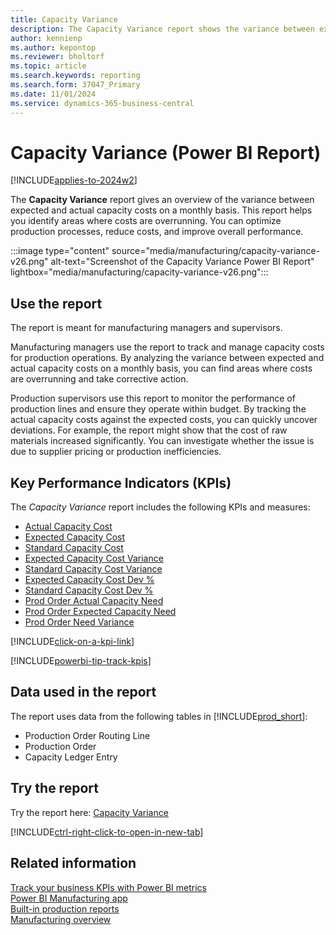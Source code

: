 ```yaml
---
title: Capacity Variance
description: The Capacity Variance report shows the variance between expected and actual capacity costs on a monthly basis.
author: kennienp
ms.author: kepontop
ms.reviewer: bholtorf
ms.topic: article
ms.search.keywords: reporting
ms.search.form: 37047_Primary
ms.date: 11/01/2024
ms.service: dynamics-365-business-central
---
```


# Capacity Variance (Power BI Report)

[!INCLUDE[applies-to-2024w2](includes/applies-to-2024w2.md)]

The **Capacity Variance** report gives an overview of the variance between expected and actual capacity costs on a monthly basis. This report helps you identify areas where costs are overrunning. You can optimize production processes, reduce costs, and improve overall performance.

:::image type="content" source="media/manufacturing/capacity-variance-v26.png" alt-text="Screenshot of the Capacity Variance Power BI Report" lightbox="media/manufacturing/capacity-variance-v26.png":::

## Use the report

The report is meant for manufacturing managers and supervisors.

Manufacturing managers use the report to track and manage capacity costs for production operations. By analyzing the variance between expected and actual capacity costs on a monthly basis, you can find areas where costs are overrunning and take corrective action.

Production supervisors use this report to monitor the performance of production lines and ensure they operate within budget. By tracking the actual capacity costs against the expected costs, you can quickly uncover deviations. For example, the report might show that the cost of raw materials increased significantly. You can investigate whether the issue is due to supplier pricing or production inefficiencies.

## Key Performance Indicators (KPIs)

The *Capacity Variance* report includes the following KPIs and measures:

- [Actual Capacity Cost](manufacturing-powerbi-kpis.md#actual-capacity-cost)
- [Expected Capacity Cost](manufacturing-powerbi-kpis.md#expected-capacity-cost)
- [Standard Capacity Cost](manufacturing-powerbi-kpis.md#standard-capacity-cost)
- [Expected Capacity Cost Variance](manufacturing-powerbi-kpis.md#expected-capacity-cost-variance)
- [Standard Capacity Cost Variance](manufacturing-powerbi-kpis.md#standard-capacity-cost-variance)
- [Expected Capacity Cost Dev %](manufacturing-powerbi-kpis.md#expected-capacity-cost-dev-percent)
- [Standard Capacity Cost Dev %](manufacturing-powerbi-kpis.md#standard-capacity-cost-dev-percent)
- [Prod Order Actual Capacity Need](manufacturing-powerbi-kpis.md#prod-order-actual-capacity-need)
- [Prod Order Expected Capacity Need](manufacturing-powerbi-kpis.md#prod-order-expected-capacity-need)
- [Prod Order Need Variance](manufacturing-powerbi-kpis.md#prod-order-capacity-need-variance)

[!INCLUDE[click-on-a-kpi-link](includes/click-on-a-kpi-link.md)]

[!INCLUDE[powerbi-tip-track-kpis](includes/powerbi-tip-track-kpis.md)]

## Data used in the report

The report uses data from the following tables in [!INCLUDE[prod_short](includes/prod_short.md)]:

- Production Order Routing Line
- Production Order
- Capacity Ledger Entry
  
## Try the report

Try the report here: [Capacity Variance](https://businesscentral.dynamics.com?page=37047)

[!INCLUDE[ctrl-right-click-to-open-in-new-tab](includes/ctrl-right-click-to-open-in-new-tab.md)]

## Related information

[Track your business KPIs with Power BI metrics](track-kpis-with-power-bi-metrics.md)  
[Power BI Manufacturing app](manufacturing-powerbi-app.md)  
[Built-in production reports](production-reports.md)  
[Manufacturing overview](production-manage-manufacturing.md)
